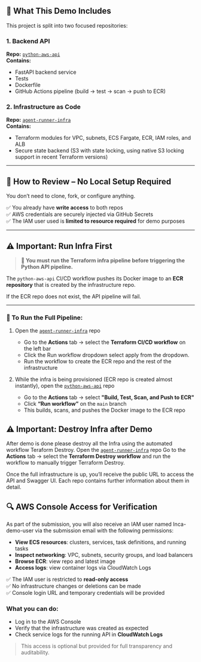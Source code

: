 
## 🧭 What This Demo Includes

This project is split into two focused repositories:

### 1. Backend API

**Repo:** [`python-aws-api`](https://github.com/TayyabSuhail123/python-aws-api)  
**Contains:**  
- FastAPI backend service  
- Tests  
- Dockerfile  
- GitHub Actions pipeline (build → test → scan → push to ECR)

### 2. Infrastructure as Code

**Repo:** [`agent-runner-infra`](https://github.com/TayyabSuhail123/aws-ecr-fargate)  
**Contains:**  
- Terraform modules for VPC, subnets, ECS Fargate, ECR, IAM roles, and ALB  
- Secure state backend (S3 with state locking, using native S3 locking support in recent Terraform versions)

---

## 🚀 How to Review – No Local Setup Required

You don’t need to clone, fork, or configure anything.

✅ You already have **write access** to both repos  
✅ AWS credentials are securely injected via GitHub Secrets  
✅ The IAM user used is **limited to resource required** for demo purposes

---

## ⚠️ Important: Run Infra First

> **🚨 You must run the Terraform infra pipeline before triggering the Python API pipeline.**

The `python-aws-api` CI/CD workflow pushes its Docker image to an **ECR repository** that is created by the infrastructure repo.

If the ECR repo does not exist, the API pipeline will fail.

---

### 🔧 To Run the Full Pipeline:

1. Open the [`agent-runner-infra`](https://github.com/TayyabSuhail123/aws-ecr-fargate) repo  
   - Go to the **Actions** tab → select the **Terraform CI/CD workflow**  on the left bar
   - Click the Run workflow dropdown select apply from the dropdown.
   - Run the workflow to create the ECR repo and the rest of the infrastructure

2. While the infra is being provisioned (ECR repo is created almost instantly), open the [`python-aws-api`](https://github.com/TayyabSuhail123/aws-ecr-fargate) repo  
   - Go to the **Actions** tab → select **"Build, Test, Scan, and Push to ECR"**  
   - Click **“Run workflow”** on the `main` branch  
   - This builds, scans, and pushes the Docker image to the ECR repo


## ⚠️ Important: Destroy Infra after Demo
After demo is done please destroy all the Infra using the automated workflow Teraform Destroy.
Open the [`agent-runner-infra`](https://github.com/TayyabSuhail123/agent-runner-infra) repo
Go to the **Actions** tab → select the **Terraform Destroy workflow** and run the workflow to manually trigger Terraform Destroy.




Once the full infrastructure is up, you’ll receive the public URL to access the API and Swagger UI.
Each repo contains further information about them in detail.


## 🔍 AWS Console Access for Verification

As part of the submission, you will also receive an IAM user named Inca-demo-user via the submission email with the following permissions:

- **View ECS resources**: clusters, services, task definitions, and running tasks  
- **Inspect networking**: VPC, subnets, security groups, and load balancers  
- **Browse ECR**: view repo and latest image  
- **Access logs**: view container logs via CloudWatch Logs

✅ The IAM user is restricted to **read-only access**  
✅ No infrastructure changes or deletions can be made  
✅ Console login URL and temporary credentials will be provided

### What you can do:
- Log in to the AWS Console  
- Verify that the infrastructure was created as expected  
- Check service logs for the running API in **CloudWatch Logs**

> This access is optional but provided for full transparency and auditability.